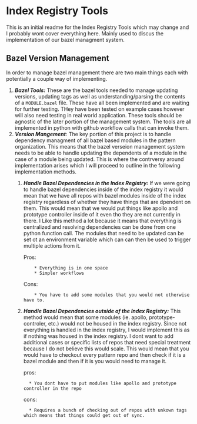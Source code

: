 # Index Registry Tools
This is an initial readme for the Index Registry Tools which may change and I probably wont cover everything here.
Mainly used to discus the implementation of our bazel managment system.

## Bazel Version Management
In order to manage bazel management there are two main things each with potentially a couple way of implementing.
1. ***Bazel Tools:*** These are the bazel tools needed to manage updating versions, updating tags as well as understanding/parsing
the contents of a `MODULE.bazel` file. These have all been implemented and are waiting for further testing. THey have been tested
on example cases however will also need testing in real world application. These tools should be agnostic of the later portion
of the management system. The tools are all implemented in python with github workflow calls that can invoke them.
1. ***Version Mangement***: The key portion of this project is to handle dependency managment of all bazel based modules in
the pattern organization. This means that the bazel verseion management system needs to be able to handle updating the 
dependents of a module in the case of a module being updated. This is where the contrversy around implementation arises
which I will proceed to outline in the following implementation methods.
     1. ***Handle Bazel Dependencies in the Index Registry:*** If we were going to handle bazel dependencies inside of the index
     registry it would mean that we have all repos with bazel modules inside of the index registry regardless of whether they
     have things that are dpendent on them. This would mean that we would put things like apollo and prototype controller inside
     of it even tho they are not currently in there. I Like this method a lot because it means that everything is centralized and
     resolving dependencies can be done from one python function call. The modules that need to be updated can be set ot an
     environment variable which can can then be used to trigger multiple actions from it.

          Pros:
                
                * Everything is in one space
                * Simpler workflows
            
          Cons:
                
                * You have to add some modules that you would not otherwise have to.
     1. ***Handle Bazel Dependencies outside of the Index Registry:*** This method would mean that some modules (ie. apollo, prototype-controler, etc.)
     would not be housed in the index registry. Since not everything is handled in the index registry, I would implement this as if nothing was housed
     in the index registry. I dont want to add additional cases or specific lists of repos that need special treatment because I do not believe this 
     would scale. This would mean that you would have to checkout every pattern repo and then check if it is a bazel module and then if it is you
     would need to manage it.
          
          pros:
          
              * You dont have to put modules like apollo and prototype controller in the repo
          
          cons:
          
              * Requires a bunch of checking out of repos with unkown tags which means that things could get out of sync.
